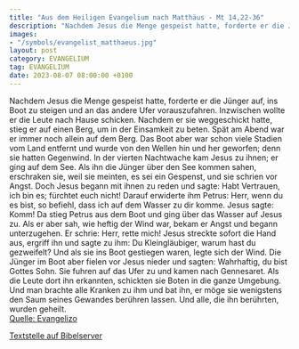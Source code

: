 ```yaml
---
title: "Aus dem Heiligen Evangelium nach Matthäus - Mt 14,22-36"
description: "Nachdem Jesus die Menge gespeist hatte, forderte er die Jünger auf, ins Boot zu steigen und an das andere Ufer vorauszufahren. Inzwischen wollte er die Leute nach Hause schicken. Nachdem er sie weggeschickt hatte, stieg er auf einen Berg, um in der Einsamkeit zu beten. Spät am Ab...."
images:
- "/symbols/evangelist_matthaeus.jpg"
layout: post
category: EVANGELIUM
tag: EVANGELIUM
date: 2023-08-07 08:00:00 +0100
---
```

Nachdem Jesus die Menge gespeist hatte, forderte er die Jünger auf, ins Boot zu steigen und an das andere Ufer vorauszufahren. Inzwischen wollte er die Leute nach Hause schicken.
Nachdem er sie weggeschickt hatte, stieg er auf einen Berg, um in der Einsamkeit zu beten. Spät am Abend war er immer noch allein auf dem Berg.<!--more-->
Das Boot aber war schon viele Stadien vom Land entfernt und wurde von den Wellen hin und her geworfen; denn sie hatten Gegenwind.
In der vierten Nachtwache kam Jesus zu ihnen; er ging auf dem See.
Als ihn die Jünger über den See kommen sahen, erschraken sie, weil sie meinten, es sei ein Gespenst, und sie schrien vor Angst.
Doch Jesus begann mit ihnen zu reden und sagte: Habt Vertrauen, ich bin es; fürchtet euch nicht!
Darauf erwiderte ihm Petrus: Herr, wenn du es bist, so befiehl, dass ich auf dem Wasser zu dir komme.
Jesus sagte: Komm! Da stieg Petrus aus dem Boot und ging über das Wasser auf Jesus zu.
Als er aber sah, wie heftig der Wind war, bekam er Angst und begann unterzugehen. Er schrie: Herr, rette mich!
Jesus streckte sofort die Hand aus, ergriff ihn und sagte zu ihm: Du Kleingläubiger, warum hast du gezweifelt?
Und als sie ins Boot gestiegen waren, legte sich der Wind.
Die Jünger im Boot aber fielen vor Jesus nieder und sagten: Wahrhaftig, du bist Gottes Sohn.
Sie fuhren auf das Ufer zu und kamen nach Gennesaret.
Als die Leute dort ihn erkannten, schickten sie Boten in die ganze Umgebung. Und man brachte alle Kranken zu ihm
und bat ihn, er möge sie wenigstens den Saum seines Gewandes berühren lassen. Und alle, die ihn berührten, wurden geheilt.<br>
[Quelle: Evangelizo](https://evangeliumtagfuertag.org/DE/gospel)

[Textstelle auf Bibelserver](https://www.bibleserver.com/EU/Matthäus14,22-36)
